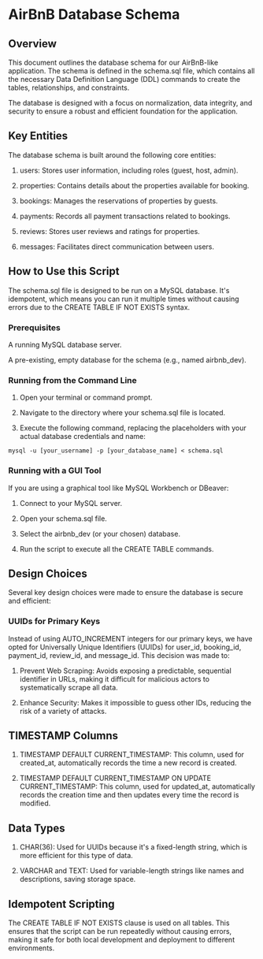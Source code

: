 # AirBnB Database Schema

## Overview
This document outlines the database schema for our AirBnB-like application. The schema is defined in the schema.sql file, which contains all the necessary Data Definition Language (DDL) commands to create the tables, relationships, and constraints.

The database is designed with a focus on normalization, data integrity, and security to ensure a robust and efficient foundation for the application.

## Key Entities
The database schema is built around the following core entities:

   1. users: Stores user information, including roles (guest, host, admin).

   2.  properties: Contains details about the properties available for booking.

   3.  bookings: Manages the reservations of properties by guests.

   4.  payments: Records all payment transactions related to bookings.

   5.  reviews: Stores user reviews and ratings for properties.

   6.  messages: Facilitates direct communication between users.

## How to Use this Script
The schema.sql file is designed to be run on a MySQL database. It's idempotent, which means you can run it multiple times without causing errors due to the CREATE TABLE IF NOT EXISTS syntax.

### Prerequisites
A running MySQL database server.

A pre-existing, empty database for the schema (e.g., named airbnb_dev).

### Running from the Command Line
   1.  Open your terminal or command prompt.

   2.  Navigate to the directory where your schema.sql file is located.

   3.  Execute the following command, replacing the placeholders with your actual database credentials and name:

    mysql -u [your_username] -p [your_database_name] < schema.sql

### Running with a GUI Tool
If you are using a graphical tool like MySQL Workbench or DBeaver:

   1.  Connect to your MySQL server.

   2.  Open your schema.sql file.

   3.  Select the airbnb_dev (or your chosen) database.

   4.  Run the script to execute all the CREATE TABLE commands.

## Design Choices
Several key design choices were made to ensure the database is secure and efficient:

### UUIDs for Primary Keys
Instead of using AUTO_INCREMENT integers for our primary keys, we have opted for Universally Unique Identifiers (UUIDs) for user_id, booking_id, payment_id, review_id, and message_id. This decision was made to:

   1.  Prevent Web Scraping: Avoids exposing a predictable, sequential identifier in URLs, making it difficult for malicious actors to systematically scrape all data.

   2.  Enhance Security: Makes it impossible to guess other IDs, reducing the risk of a variety of attacks.

## TIMESTAMP Columns
   1.  TIMESTAMP DEFAULT CURRENT_TIMESTAMP: This column, used for created_at, automatically records the time a new record is created.

   2.  TIMESTAMP DEFAULT CURRENT_TIMESTAMP ON UPDATE CURRENT_TIMESTAMP: This column, used for updated_at, automatically records the creation time and then updates every time the record is modified.

## Data Types
   1.  CHAR(36): Used for UUIDs because it's a fixed-length string, which is more efficient for this type of data.

   2.  VARCHAR and TEXT: Used for variable-length strings like names and descriptions, saving storage space.

## Idempotent Scripting
The CREATE TABLE IF NOT EXISTS clause is used on all tables. This ensures that the script can be run repeatedly without causing errors, making it safe for both local development and deployment to different environments.